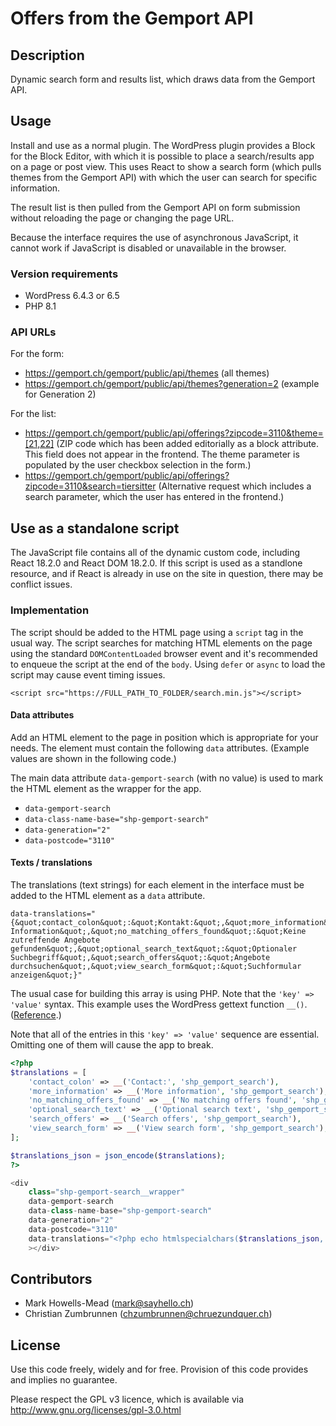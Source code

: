 # Offers from the Gemport API

## Description

Dynamic search form and results list, which draws data from the Gemport API.

## Usage

Install and use as a normal plugin. The WordPress plugin provides a Block for the Block Editor, with which it is possible
to place a search/results app on a page or post view. This uses React to show a search form (which pulls themes from the Gemport API) with which the user can search for specific information.

The result list is then pulled from the Gemport API on form submission without reloading the page or changing the page URL.

Because the interface requires the use of asynchronous JavaScript, it cannot work if JavaScript is disabled or unavailable in the browser.

### Version requirements

-   WordPress 6.4.3 or 6.5
-   PHP 8.1

### API URLs

For the form:

-   https://gemport.ch/gemport/public/api/themes (all themes)
-   https://gemport.ch/gemport/public/api/themes?generation=2 (example for Generation 2)

For the list:

-   https://gemport.ch/gemport/public/api/offerings?zipcode=3110&theme=[21,22] (ZIP code which has been added editorially as a block attribute. This field does not appear in the frontend. The theme parameter is populated by the user checkbox selection in the form.)
-   https://gemport.ch/gemport/public/api/offerings?zipcode=3110&search=tiersitter (Alternative request which includes a search parameter, which the user has entered in the frontend.)

## Use as a standalone script

The JavaScript file contains all of the dynamic custom code, including React 18.2.0 and React DOM 18.2.0. If this script is used as a standlone resource, and if React is already in use on the site in question, there may be conflict issues.

### Implementation

The script should be added to the HTML page using a `script` tag in the usual way. The script searches for matching HTML elements on the page using the standard `DOMContentLoaded` browser event and it's recommended to enqueue the script at the end of the `body`. Using `defer` or `async` to load the script may cause event timing issues.

    <script src="https://FULL_PATH_TO_FOLDER/search.min.js"></script>

#### Data attributes

Add an HTML element to the page in position which is appropriate for your needs. The element must contain the following `data` attributes. (Example values are shown in the following code.)

The main data attribute `data-gemport-search` (with no value) is used to mark the HTML element as the wrapper for the app.

-   `data-gemport-search`
-   `data-class-name-base="shp-gemport-search"`
-   `data-generation="2"`
-   `data-postcode="3110"`

#### Texts / translations

The translations (text strings) for each element in the interface must be added to the HTML element as a `data` attribute.

    data-translations="{&quot;contact_colon&quot;:&quot;Kontakt:&quot;,&quot;more_information&quot;:&quot;Weitere Information&quot;,&quot;no_matching_offers_found&quot;:&quot;Keine zutreffende Angebote gefunden&quot;,&quot;optional_search_text&quot;:&quot;Optionaler Suchbegriff&quot;,&quot;search_offers&quot;:&quot;Angebote durchsuchen&quot;,&quot;view_search_form&quot;:&quot;Suchformular anzeigen&quot;}"

The usual case for building this array is using PHP. Note that the `'key' => 'value'` syntax. This example uses the WordPress gettext function `__()`. ([Reference](https://developer.wordpress.org/reference/functions/__/).)

Note that all of the entries in this `'key' => 'value'` sequence are essential. Omitting one of them will cause the app to break.

```php
<?php
$translations = [
	'contact_colon' => __('Contact:', 'shp_gemport_search'),
	'more_information' => __('More information', 'shp_gemport_search'),
	'no_matching_offers_found' => __('No matching offers found', 'shp_gemport_search'),
	'optional_search_text' => __('Optional search text', 'shp_gemport_search'),
	'search_offers' => __('Search offers', 'shp_gemport_search'),
	'view_search_form' => __('View search form', 'shp_gemport_search'),
];

$translations_json = json_encode($translations);
?>

<div
	class="shp-gemport-search__wrapper"
	data-gemport-search
	data-class-name-base="shp-gemport-search"
	data-generation="2"
	data-postcode="3110"
	data-translations="<?php echo htmlspecialchars($translations_json, ENT_QUOTES, 'UTF-8'); ?>"
	></div>
```

## Contributors

-   Mark Howells-Mead (mark@sayhello.ch)
-   Christian Zumbrunnen (chzumbrunnen@chruezundquer.ch)

## License

Use this code freely, widely and for free. Provision of this code provides and implies no guarantee.

Please respect the GPL v3 licence, which is available via http://www.gnu.org/licenses/gpl-3.0.html

